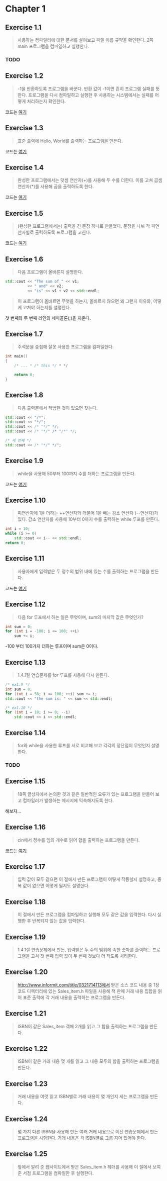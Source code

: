 # Chapter 1

## Exercise 1.1
> 사용하는 컴파일러에 대한 문서를 살펴보고 파일 이름 규약을 확인한다. 2쪽 main 프로그램을 컴파일하고 실행한다.

### TODO

## Exercise 1.2
> -1을 반환하도록 프로그램을 바꾼다. 반환 값이 -1이면 흔히 프로그램 실패를 뜻한다. 프로그램을 다시 컴파일하고 실행한 후 사용하는 시스템에서는 실패를 어떻게 처리하는지 확인한다.

코드는 [여기](ex1_2.cpp)

## Exercise 1.3
> 표준 출력에 Hello, World를 출력하는 프로그램을 만든다.

코드는 [여기](ex1_3.cpp)

## Exercise 1.4
> 완성한 프로그램에서는 덧셈 연산자(+)를 사용해 두 수를 더한다. 이를 고쳐 곱셈 연산자(*)를 사용해 곱을 출력하도록 한다.

코드는 [여기](ex1_4.cpp)

## Exercise 1.5
> (완성한 프로그램에서는) 출력을 긴 문장 하나로 만들었다. 문장을 나눠 각 피연산자별로 출력하도록 프로그램을 고친다.

코드는 [여기](ex1_5.cpp)

## Exercise 1.6
> 다음 프로그램이 올바른지 설명한다.
```cpp
std::cout << "The sum of " << v1;
		  << " and" << v2;
		  << "is" << v1 + v2 << std::endl;
```
> 이 프로그램이 올바르면 무엇을 하는지, 올바르지 않으면 왜 그런지 이유와, 어떻게 고쳐야 하는지를 설명한다.

첫 번째와 두 번째 라인의 세미콜론(;)을 지운다.

## Exercise 1.7
> 주석문을 중첩해 잘못 사용한 프로그램을 컴파일한다.

```cpp
int main()
{
	/* ... * /* this */ * */

	return 0;
}
```
## Exercise 1.8
> 다음 출력문에서 적법한 것이 있으면 찾는다.
```cpp
std::cout << "/*";
std::cout << "*/";
std::cout << /* "*/" */;
std::cout << /* "*/" /* "/*" */;
```
```cpp
/* 세 번째 */
std::cout << /* "*/" */";
```

## Exercise 1.9
> while을 사용해 50부터 100까지 수를 더하는 프로그램을 만든다.

코드는 [여기](ex1_9.cpp)

## Exercise 1.10
> 피연산자에 1을 더하는 ++연산자와 더불어 1을 빼는 감소 연산자 (--연산자)가 있다. 감소 연산자를 사용해 10부터 0까지 수를 출력하는 while 루프를 만든다.

```cpp
int i = 10;
while (i >= 0)
	std::cout << i-- << std::endl;
return 0;
```

## Exercise 1.11
> 사용자에게 입력받은 두 정수의 범위 내에 있는 수를 출력하는 프로그램을 만든다.

코드는 [여기](ex1_11.cpp)

## Exercise 1.12
> 다음 for 루프에서 하는 일은 무엇이며, sum의 마지막 값은 무엇인가?
```cpp
int sum = 0;
for (int i = -100; i <= 100; ++i)
	sum += i;
```

-100 부터 100가지 더하는 루프이며 sum은 0이다.

## Exercise 1.13
> 1.4.1절 연습문제를 for 루프를 사용해 다시 만든다.

```cpp
/* ex1.9 */
int sum = 0;
for (int i = 50; i <= 100; ++i) sum += i;
std::cout << "the sum is: " << sum << std::endl;

/* ex1.10 */
for (int i = 10; i >= 0; --i)
	std::cout << i << std::endl;
```

## Exercise 1.14
> for와 while을 사용한 루프를 서로 비교해 보고 각각의 장단점이 무엇인지 설명한다.

### TODO

## Exercise 1.15
> 18쪽 글상자에서 논의한 것과 같은 일반적인 오류가 있는 프로그램을 만들어 보고 컴파일러가 발생하는 메시지에 익숙해지도록 한다.

해보자...
## Exercise 1.16
> cin에서 정수를 임의 개수로 읽어 합을 출력하는 프로그램을 만든다.

코드는 [여기](ex1_16.cpp)

## Exercise 1.17
> 입력 값이 모두 같으면 이 절에서 만든 프로그램이 어떻게 작동할지 설명하고, 중복 값이 없으면 어떻게 될지도 설명한다.
## Exercise 1.18
> 이 절에서 만든 프로그램을 컴파일하고 실행해 모두 같은 값을 입력한다. 다시 실행한 후 반복되지 않는 값을 입력한다.
## Exercise 1.19
> 1.4.1절 연습문제에서 만든, 입력받은 두 수의 범위에 속한 숫자를 출력하는 프로그램을 고쳐 첫 번째 입력 값이 두 번째 것보다 더 작도록 처리한다.
## Exercise 1.20
> http://www.informit.com/title/0321714113에서 받은 소스 코드 내용 중 1장 코드 디렉터리에 있는 Sales_item.h 파일을 사용해 책 판매 거래 내용 집합을 읽어 표준 출력에 각 거래 내용을 출력하는 프로그램을 만든다.
## Exercise 1.21
> ISBN이 같은 Sales_item 객체 2개를 읽고 그 합을 출력하는 프로그램을 만든다.
## Exercise 1.22
> ISBN이 같은 거래 내용 몇 개를 읽고 그 내용 모두의 합을 출력하는 프로그램을 만든다.
## Exercise 1.23
> 거래 내용을 여럿 읽고 ISBN별로 거래 내용이 몇 개인지 세는 프로그램을 만든다.
## Exercise 1.24
> 몇 가지 다른 ISBN을 사용해 만든 여러 거래 내용으로 이전 연습문제에서 만든 프로그램을 시험한다. 거래 내용은 각 ISBN별로 그룹 지어 있어야 한다.
## Exercise 1.25
> 앞에서 알려 준 웹사이트에서 받은 Sales_item.h 헤더를 사용해 이 절에서 보여 준 서점 프로그램을 컴파일한 후 실행한다.
